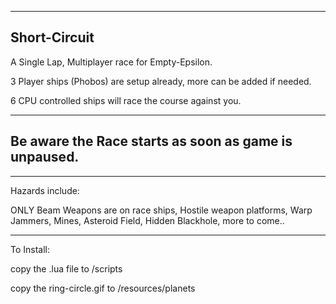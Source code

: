 ------------------
  Short-Circuit
------------------

A Single Lap, Multiplayer race for Empty-Epsilon.

3 Player ships (Phobos) are setup already, more can be added if needed.

6 CPU controlled ships will race the course against you.

------------------
Be aware the Race starts as soon as game is unpaused.
------------------


------------------
Hazards include:

ONLY Beam Weapons are on race ships, 
Hostile weapon platforms, 
Warp Jammers, 
Mines,
Asteroid Field, 
Hidden Blackhole, 
more to come..

------------------
To Install:

copy the .lua file to /scripts

copy the ring-circle.gif to /resources/planets
